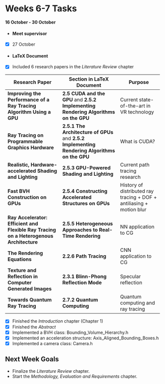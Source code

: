 # Weeks 6-7 Tasks

**16 October - 30 October**
- #### Meet supervisor
- [x] 27 October

- #### LaTeX Document
- [x] Included 6 research papers in the *Literature Review* chapter

| Research Paper                                                                         | Section in LaTeX Document                                                                      | Purpose                                                              |
|----------------------------------------------------------------------------------------|------------------------------------------------------------------------------------------------|----------------------------------------------------------------------|
| **Improving the Performance of a Ray Tracing Algorithm Using a GPU**                   | **2.5 CUDA and the GPU**  and **2.5.2 Implementing Rendering Algorithms on the GPU**           | Current state-of-the-art in VR technology                            |                                                                                                                                            
| **Ray Tracing on Programmable Graphics Hardware**                                      | **2.5.1 The Architecture of GPUs**  and **2.5.2 Implementing Rendering Algorithms on the GPU** | What is CUDA?                                                        |
| **Realistic, Hardware-accelerated Shading and Lighting**                               | **2.5.3 GPU-Powered Shading and Lighting**                                                     | Current path tracing research                                        | 
| **Fast BVH Construction on GPUs**                                                      | **2.5.4 Constructing Accelerated Structures on GPUs**                                          | History of distributed ray tracing + DOF + antiliasing + motion blur | 
| **Ray Accelerator: Efficient and Flexible Ray Tracing on a Heterogenous Architecture** | **2.5.5 Heterogeneous Approaches to Real-Time Rendering**                                      | NN application to CG                                                 | 
| **The Rendering Equations**                                                            | **2.2.6 Path Tracing**                                                                         | CNN application to CG                                                | 
| **Texture and Reflection in Computer Generated Images**                                | **2.3.1 Blinn-Phong Reflection Mode**                                                          | Specular reflection                                                  |                                                                                                                                                                   |
| **Towards Quantum Ray Tracing**                                                        | **2.7.2 Quantum Computing**                                                                    | Quantum computing and ray tracing                                    |                                                                                                                                                                       |

- [x] Finished the *Introduction* chapter (Chapter 1)
- [x] Finished the *Abstract*
- [x] Implemented a BVH class: Bounding_Volume_Hierarchy.h 
- [x] Implemented an acceleration structure: Axis_Aligned_Bounding_Boxes.h
- [x] Implemented a camera class: Camera.h

## Next Week Goals
- Finalize the *Literature Review* chapter.
- Start the *Methodology, Evaluation and Requirements* chapter. 